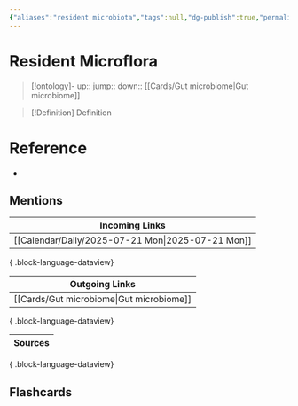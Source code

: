 ```yaml
---
{"aliases":"resident microbiota","tags":null,"dg-publish":true,"permalink":"/cards/resident-microflora/","dgPassFrontmatter":true}
---
```


# Resident Microflora

> [!ontology]-
> up:: 
> jump:: 
> down:: [[Cards/Gut microbiome\|Gut microbiome]]

> [!Definition] Definition

# Reference

- 

## Mentions

| Incoming Links                                       |
| ---------------------------------------------------- |
| [[Calendar/Daily/2025-07-21 Mon\|2025-07-21 Mon]] |

{ .block-language-dataview}

| Outgoing Links                              |
| ------------------------------------------- |
| [[Cards/Gut microbiome\|Gut microbiome]] |

{ .block-language-dataview}

| Sources |
| ------- |

{ .block-language-dataview}

## Flashcards